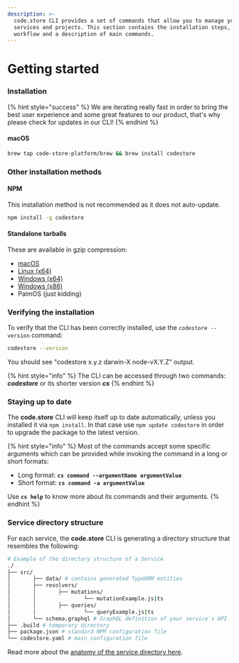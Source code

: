 ```yaml
---
description: >-
  code.store CLI provides a set of commands that allow you to manage your
  services and projects. This section contains the installation steps, a typical
  workflow and a description of main commands.
---
```


# Getting started

### Installation

{% hint style="success" %}
We are iterating really fast in order to bring the best user experience and some great features to our product, that's why please check for updates in our CLI! 
{% endhint %}

#### macOS

```bash
brew tap code-store-platform/brew && brew install codestore
```

### Other installation methods

#### NPM

This installation method is not recommended as it does not auto-update.

```bash
npm install -g codestore
```

#### Standalone tarballs

These are available in gzip compression:

* [macOS](https://s3.code.store/codestore-darwin-x64.tar.gz)
* [Linux \(x64\)](https://s3.code.store/codestore-linux-x64.tar.gz)
* [Windows \(x64\)](https://s3.code.store/codestore-win32-x64.tar.gz)
* [Windows \(x86\)](https://s3.code.store/codestore-win32-x86.tar.gz)
* PalmOS \(just kidding\)

### Verifying the installation

To verify that the CLI has been correctly installed, use the `codestore --version` command:

```bash
codestore --version
```

You should see "codestore x.y.z darwin-X node-vX.Y.Z" output.

{% hint style="info" %}
The CLI can be accessed through two commands: _**codestore**_ or its shorter version _**cs**_
{% endhint %}

### Staying up to date

The **code.store** CLI will keep itself up to date automatically, unless you installed it via `npm install`. In that case use `npm update codestore` in order to upgrade the package to the latest version.

{% hint style="info" %}
Most of the commands accept some specific arguments which can be provided while invoking the command in a long or short formats:

* Long format: **`cs command --argumentName argumentValue`**
* Short format: **`cs command -a argumentValue`**

Use **`cs help`** to know more about its commands and their arguments.
{% endhint %}

### Service directory structure

For each service, the **code.store** CLI is generating a directory structure that resembles the following:

```bash
# Example of the directory structure of a Service
./
├── src/
│		├── data/ # contains generated TypeORM entities
│		├── resolvers/
│		│		├── mutations/
│		│				└── mutationExample.js|ts
│		│		├── queries/
│		│				└── queryExample.js|ts
│		└── schema.graphql # GraphQL definition of your service's API
├── .build # temporary directory
├── package.json # standard NPM configuration file
└── codestore.yaml # main configuration file
```

Read more about the [anatomy of the service directory here](../getting-started/quick-start/quick-start-with-cli.md#the-anatomy-of-a-service).

